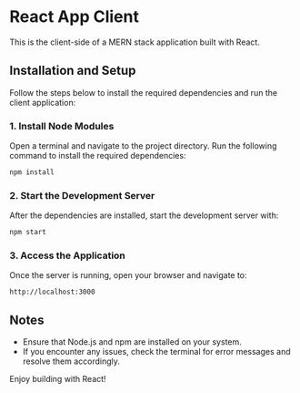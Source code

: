 # React App Client

This is the client-side of a MERN stack application built with React.

## Installation and Setup

Follow the steps below to install the required dependencies and run the client application:

### 1. Install Node Modules
Open a terminal and navigate to the project directory. Run the following command to install the required dependencies:
```bash
npm install
```

### 2. Start the Development Server
After the dependencies are installed, start the development server with:
```bash
npm start
```

### 3. Access the Application
Once the server is running, open your browser and navigate to:
```
http://localhost:3000
```

## Notes
- Ensure that Node.js and npm are installed on your system.
- If you encounter any issues, check the terminal for error messages and resolve them accordingly.

Enjoy building with React!
